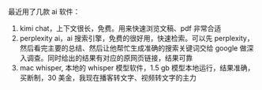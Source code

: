 最近用了几款 ai 软件：

1. kimi chat，上下文很长，免费。用来快速浏览文稿、pdf 非常合适
2. perplexity ai，ai 搜索引擎，免费的很好用，快速检索。可以先 perplexity，然后看完主要的总结、然后让他帮忙生成准确的搜索关键词交给 google 做深入调查。同时给出的结果有对应的原网页链接，结果可靠
3. mac whisper, 本地的 whisper 模型软件，1.5 gb 模型本地运行，结果准确，买断制，30 美金，我现在播客转文字、视频转文字的主力

